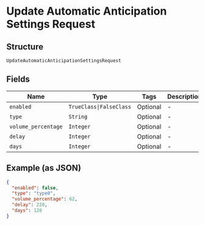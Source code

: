 
# Update Automatic Anticipation Settings Request

## Structure

`UpdateAutomaticAnticipationSettingsRequest`

## Fields

| Name | Type | Tags | Description |
|  --- | --- | --- | --- |
| `enabled` | `TrueClass\|FalseClass` | Optional | - |
| `type` | `String` | Optional | - |
| `volume_percentage` | `Integer` | Optional | - |
| `delay` | `Integer` | Optional | - |
| `days` | `Integer` | Optional | - |

## Example (as JSON)

```json
{
  "enabled": false,
  "type": "type0",
  "volume_percentage": 62,
  "delay": 228,
  "days": 120
}
```

